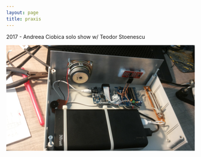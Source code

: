 ```yaml
---
layout: page
title: praxis
---
```


2017 - Andreea Ciobica solo show
w/ Teodor Stoenescu

![box](/images/20170712_121718.jpg)